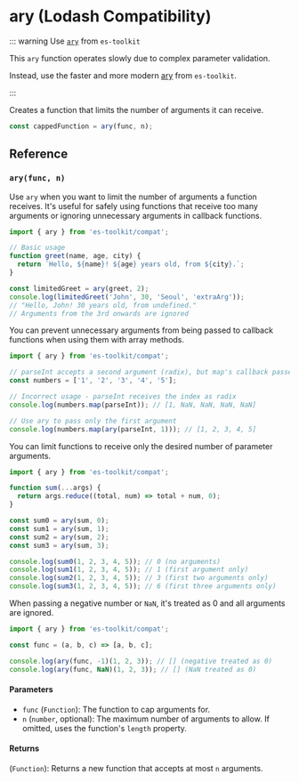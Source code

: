 # ary (Lodash Compatibility)

::: warning Use [`ary`](../../function/ary.md) from `es-toolkit`

This `ary` function operates slowly due to complex parameter validation.

Instead, use the faster and more modern [ary](../../function/ary.md) from `es-toolkit`.

:::

Creates a function that limits the number of arguments it can receive.

```typescript
const cappedFunction = ary(func, n);
```

## Reference

### `ary(func, n)`

Use `ary` when you want to limit the number of arguments a function receives. It's useful for safely using functions that receive too many arguments or ignoring unnecessary arguments in callback functions.

```typescript
import { ary } from 'es-toolkit/compat';

// Basic usage
function greet(name, age, city) {
  return `Hello, ${name}! ${age} years old, from ${city}.`;
}

const limitedGreet = ary(greet, 2);
console.log(limitedGreet('John', 30, 'Seoul', 'extraArg'));
// "Hello, John! 30 years old, from undefined."
// Arguments from the 3rd onwards are ignored
```

You can prevent unnecessary arguments from being passed to callback functions when using them with array methods.

```typescript
import { ary } from 'es-toolkit/compat';

// parseInt accepts a second argument (radix), but map's callback passes 3 arguments
const numbers = ['1', '2', '3', '4', '5'];

// Incorrect usage - parseInt receives the index as radix
console.log(numbers.map(parseInt)); // [1, NaN, NaN, NaN, NaN]

// Use ary to pass only the first argument
console.log(numbers.map(ary(parseInt, 1))); // [1, 2, 3, 4, 5]
```

You can limit functions to receive only the desired number of parameter arguments.

```typescript
import { ary } from 'es-toolkit/compat';

function sum(...args) {
  return args.reduce((total, num) => total + num, 0);
}

const sum0 = ary(sum, 0);
const sum1 = ary(sum, 1);
const sum2 = ary(sum, 2);
const sum3 = ary(sum, 3);

console.log(sum0(1, 2, 3, 4, 5)); // 0 (no arguments)
console.log(sum1(1, 2, 3, 4, 5)); // 1 (first argument only)
console.log(sum2(1, 2, 3, 4, 5)); // 3 (first two arguments only)
console.log(sum3(1, 2, 3, 4, 5)); // 6 (first three arguments only)
```

When passing a negative number or `NaN`, it's treated as 0 and all arguments are ignored.

```typescript
import { ary } from 'es-toolkit/compat';

const func = (a, b, c) => [a, b, c];

console.log(ary(func, -1)(1, 2, 3)); // [] (negative treated as 0)
console.log(ary(func, NaN)(1, 2, 3)); // [] (NaN treated as 0)
```

#### Parameters

- `func` (`Function`): The function to cap arguments for.
- `n` (`number`, optional): The maximum number of arguments to allow. If omitted, uses the function's `length` property.

#### Returns

(`Function`): Returns a new function that accepts at most `n` arguments.
